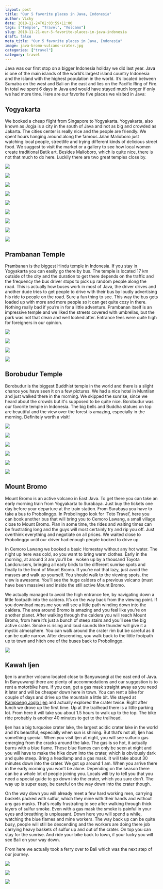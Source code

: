 ```yaml
---
layout: post
title: "Our 5 favorite places in Java, Indonesia"
author: Vicky
date: 2018-11-24T02:03:59+11:00
tags: ["Temple", "Travel", "Volcano"]
slug: 2018-11-21-our-5-favorite-places-in-java-indonesia
draft: false
meta_title: "Our 5 favorite places in Java, Indonesia"
image: java-bromo-vulcano-crater.jpg
categories: ["travel"]
category: travel
---
```


Java was our first stop on a bigger Indonesia holiday we did last year. Java is one of the main islands of the world’s largest island country Indonesia and the island with the highest population in the world.<!-- end --> It’s located between Sumatra on the west and Bali on the east and lies on the Pacific Ring of Fire. In total we spent 6 days in Java and would have stayed much longer if only we had more time. Here are our favorite five places we visited in Java:

## Yogyakarta

We booked a cheap flight from Singapore to Yogyakarta. Yogyakarta, also known as Jogja is a city in the south of Java and not as big and crowded as Jakarta. The cities center is really nice and the people are friendly. We spent hours hanging around along the famous Jalan Malioboro just watching local people, streetlife and trying different kinds of delicious street food. We suggest to visit the market or a gallery to see how local women create traditional Batik art. Besides Malioboro, which is quite nice, there is not that much to do here. Luckily there are two great temples close by.

![](./yogyakarta-malioboro-nightlife.jpg)

![](./yogyakarta-market-malioboro.jpg)

![](./yogyakarta-streetstands.jpg)

![](./yogyakarta-streetfood.jpg)

![](./yogyakarta-malioboro.jpg)

![](./yogyakarta-batik-kitchen.jpg)

![](./batik-exhibition.jpg)

![](./batik-manufacturing.jpg)

![](./batik-market.jpg)

## Prambanan Temple

Prambanan is the biggest Hindu temple in Indonesia. If you stay in Yogyakarta you can easily go there by bus. The temple is located 17 km outside of the city and the duration to get there depends on the traffic and the frequency the bus driver stops to pick up random people along the road. This is actually how buses work in most of Java, the driver drives and another dude tries to get people to drive with their bus by loudly advertising his ride to people on the road. Sure a fun thing to see. This way the bus gets loaded up with more and more people so it can get quite cozy in there. Nothing really bad if you’re in for a little adventure. Prambanan itself is an impressive temple and we liked the streets covered with umbrellas, but the park was not that clean and well looked after. Entrance fees were quite high for foreigners in our opinion.

![](./prambanan-clouds.jpg)

![](./yogyakarta-prambanan-temple.jpg)

![](./yogyakarta-prambanan-umbrellas.jpg)

![](./yogyakarta-prambanan-umbrella-temple.jpg)

## Borobudur Temple

Borobudur is the biggest Buddhist temple in the world and there is a slight chance you have seen it on a few pictures. We had a nice hotel in Muntilan and just walked there in the morning. We skipped the sunrise, since we heard about the crowds but it's supposed to be quite nice. Borobudur was our favorite temple in Indonesia. The big bells and Buddha statues on top are beautiful and the view over the forest is amazing, especially in the morning. Definitely worth a visit!

![](./borobodur-umbrella.jpg)

![](./borobodur-budda.jpg)

![](./borobodur-people.jpg)

![](./borobodur_bells-fog.jpg)

![](./borobodur-bells-budda.jpg)

![](./borobodur-morning-fog.jpg)

## Mount Bromo

Mount Bromo is an active volcano in East Java. To get there you can take an early morning train from Yogyakarta to Surabaya. Just buy the tickets one day before your departure at the train station. From Surabaya you have to take a bus to Probolinggo. In Probolinggo look for ‘Toto Travel’, here you can book another bus that will bring you to Cemoro Lawang, a small village close to Mount Bromo. Plan in some time, the rides and waiting times can be frustrating long and the guys will most certainly try and rip you off. Just overthink everything and negotiate on all prices. We waited close to Probolinggo until our driver had enough people booked to drive up.

In Cemoro Lawang we booked a basic Homestay without any hot water. The night up here was cold, so you want to bring warm clothes. Early in the morning, at around 3 am you’ll be   woken up by a thousand Toyota Landcruisers, bringing all early birds to the different sunrise spots and finally to the front of Mount Bromo. If you’re not that lazy, just avoid the masses and walk up yourself. You should walk to the viewing spots, the view is awesome. You’ll see the huge caldera of a previous volcano (must have been massive) and inside the still active Mount Bromo.

We actually managed to avoid the high entrance fee, by navigating down a little footpath into the caldera. It’s on the way back from the viewing point. If you download maps.me you will see a little path winding down into the caldera. The area around Bromo is amazing and you feel like you’re on another planet. After walking through the caldera you will reach Mount Bromo, from here it’s just a bunch of steep stairs and you’ll see the big active crater. Smoke is rising and loud sounds like thunder will give it a mystic atmosphere. You can walk around the crater rim but be careful as it can be quite narrow. After descending, you walk back to the little footpath up to town and hitch one of the buses back to Probolinggo.

![](./bromo-crater-mount.jpg)

## Kawah Ijen

Ijen is another volcano located close to Banyuwangi at the east end of Java. In Banyuwangi there are plenty of accommodations and our suggestion is to rent a motorbike here. If you can, get a gas mask straight away as you need it later and will be cheaper down here in town. You can rent a bike for couple of days and drive up the mountain a little bit. We stayed at [Kampoeng Joglo Ijen](https://www.booking.com/hotel/id/kampoeng-joglo-ijen.en-gb.html?aid=357004;label=gog235jc-hotel-XX-id-kampoengNjogloNijen-unspec-sg-com-L%3Aen-O%3AosSx-B%3Achrome-N%3AXX-S%3Abo-U%3AXX-H%3As;sid=bed9cfc6662f44d889cb25343d17e99d;dist=0&keep_landing=1&sb_price_type=total&type=total&) and actually explored the crater twice. Right after lunch we drove up the first time. Up at the trailhead there is a little parking lot. From here it will take you about 1.5 hours to walk up to the top. The bike ride probably is another 40 minutes to get to the trailhead.

Ijen has a big turquoise crater lake, the largest acidic crater lake in the world and it’s beautiful, especially when sun is shining. But that’s not all, Ijen has something special. When you visit Ijen at night, you will see sulfuric gas emerging from the cracks around the lake. The gas is so hot, it actually burns with a blue flame. These blue flames can only be seen at night and you will have to make the hike down into the crater, which is obviously dark and quite steep. Bring a headlamp and a gas mask. It will take about 30 minutes down into the crater. We got up around 1 am. When you arrive there in the early morning you won’t be alone. Depending on the season there can be a whole lot of people joining you. Locals will try to tell you that you need a special guide to go down into the crater, which you sure don’t. The way up is super easy, be careful on the way down into the crater though.

On the way down you will already meet a few hard working men, carrying baskets packed with sulfur, which they mine with their hands and without any gas masks. That’s really frustrating to see after walking through thick layers of sulfur smoke. Even with a gas mask the smoke is painful in your eyes and breathing is unpleasant. Down here you will spend a while, watching the blue flames and mine workers. The way back up can be quite busy, people will still be descending and the workers are doing there job carrying heavy baskets of sulfur up and out of the crater. On top you can stay for the sunrise. And ride your bike back to town, if your lucky you will see Bali on your way down.

From here we actually took a ferry over to Bali which was the next step of our journey.

![](./kawa-ijen-ascent.jpg)

![](./ijen-monkeys.jpg)

![](./ijen-sulfur-gas.jpg)